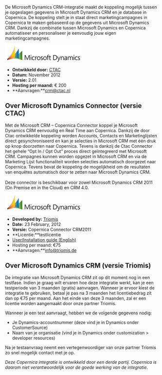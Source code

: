De Microsoft Dynamics CRM-integratie maakt de koppeling mogelijk tussen
je opgeslagen gegevens in Microsoft Dynamics CRM en je database in
Copernica. De koppeling stelt je in staat direct marketingcampagnes in
Copernica te maken gebaseerd op de gegevens uit Microsoft Dynamics CRM.
Dankzij de combinatie tussen Microsoft Dynamics en Copernica
automatiseer en personaliseer je eenvoudig jouw eigen
marketingcampagnes.

![ms dynamics logo](../images/ms-dynamics-logo.png)

-   **Ontwikkeld door:** [CTAC](http://www.ctac.nl/ "Ctac")
-   **Datum:** November 2012
-   **Versie:** 2.01
-   **Hosting per maand:** € 200
-   **Aanvragen:**crm@ctac.nl

Over Microsoft Dynamics Connector (versie CTAC)
-----------------------------------------------

Met de Microsoft CRM – Copernica Connector koppel je Microsoft Dynamics
CRM eenvoudig en Real Time aan Copernica. Dankzij de door Ctac
ontwikkelde koppeling worden Accounts, Contacts en Marketinglijsten
direct gesynchroniseerd en kan je selecties in Microsoft CRM met één
druk op knop doorzetten naar Copernica. Tevens is dankzij de Ctac
Connector het gehele “Opt In / Opt Out” proces direct geïntegreerd met
Microsoft CRM. Campagnes kunnen worden opgezet in Microsoft CRM en via
de Marketing Lijst functionaliteit worden selecties automatisch
doorgezet naar Copernica. Tevens bevat de koppeling de mogelijkheid om
de resultaten van enquêtes automatisch door te zetten naar Microsoft
Dynamics CRM.\
\
 Deze connector is beschikbaar voor zowel Microsoft Dynamics CRM 2011
(On Premise en in the Cloud) en CRM 4.0.

![ms dynamics logo](../images/ms-dynamics-logo.png)

-   **Developed by:**
    [Triomis](http://www.triomis.de/English/Pages/default.aspx "Triomis")
-   **Date:** 23 February, 2012
-   **Versie:** Copernica Connector CRM2011
-   **Licentie:**testlicentie
-   [User/Installation guide
    (English)](Copernicacom/Copernica-Connector-CRM-Beta-English.pdf "User/Installation guide (English)")
-   Hosting per maand: €75
-   **Aanvragen:**info@triomis.de

Over Microsoft Dynamics CRM (versie Triomis)
--------------------------------------------

De integratie van Microsoft Dynamics CRM zit op dit moment nog in een
testfase. Indien je graag wilt ervaren hoe deze integratie werkt, kan je
een testperiode van 3 maanden (gratis) aanvragen. Wanneer je ervoor
kiest de integratie te gebruiken, betaal je pas na 3 maanden het
licentiebedrag zit dan op €75 per maand. Aan het einde van deze 3
maanden, zal er een licentie worden aangemaakt door onze partner
Triomis.

Wanneer je een test aanvraagt, hebben we de volgende gegevens nodig:

-   Je Dynamics-accountnummer (deze vind je in Dynamics onder
    CustomerSource)
-   Naam van je organisatie (vind je in Dynamics onder customization \>
    developer resources)

Na je testaanvraag neemt een vertegenwoordiger van onze partner Triomis
zo snel mogelijk contact met je op.

*Deze Copernica integratie is ontwikkeld door een derde partij.
Copernica is daarom niet verantwoordelijk voor de goede werking van de
integratie.*
